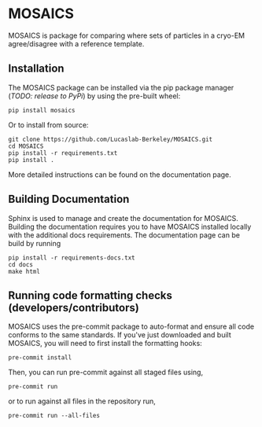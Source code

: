 # MOSAICS

MOSAICS is package for comparing where sets of particles in a cryo-EM agree/disagree with a reference template.

## Installation

The MOSAICS package can be installed via the pip package manager (*TODO: release to PyPi*) by using the pre-built wheel:
```
pip install mosaics
```
Or to install from source:
```
git clone https://github.com/Lucaslab-Berkeley/MOSAICS.git
cd MOSAICS
pip install -r requirements.txt
pip install .
```

More detailed instructions can be found on the documentation page.

## Building Documentation

Sphinx is used to manage and create the documentation for MOSAICS.
Building the documentation requires you to have MOSAICS installed locally with the additional docs requirements.
The documentation page can be build by running
```
pip install -r requirements-docs.txt
cd docs
make html
```

## Running code formatting checks (developers/contributors)

MOSAICS uses the pre-commit package to auto-format and ensure all code conforms to the same standards.
If you've just downloaded and built MOSAICS, you will need to first install the formatting hooks:
```
pre-commit install
```
Then, you can run pre-commit against all staged files using,
```
pre-commit run
```
or to run against all files in the repository run,
```
pre-commit run --all-files
```
